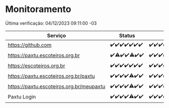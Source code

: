 # Monitoramento

Última verificação: 04/12/2023 09:11:00 -03

|Serviço|Status|Últimas 24h|
|---|---|---|
|https://github.com|<span title="2023-11-27: OK=24">✔️</span><span title="2023-11-28: OK=24">✔️</span><span title="2023-11-29: OK=24">✔️</span><span title="2023-11-30: OK=24">✔️</span><span title="2023-12-01: OK=24">✔️</span><span title="2023-12-02: OK=24">✔️</span><span title="2023-12-03: OK=13">✔️</span>|<span title="03/12/2023 10:06:00 -03 : 200">✔️</span><span title="03/12/2023 11:03:00 -03 : 200">✔️</span><span title="03/12/2023 12:04:00 -03 : 200">✔️</span><span title="03/12/2023 13:06:00 -03 : 200">✔️</span><span title="03/12/2023 14:03:00 -03 : 200">✔️</span><span title="03/12/2023 15:07:00 -03 : 200">✔️</span><span title="03/12/2023 16:03:00 -03 : 200">✔️</span><span title="03/12/2023 17:06:00 -03 : 200">✔️</span><span title="03/12/2023 18:03:00 -03 : 200">✔️</span><span title="03/12/2023 19:03:00 -03 : 200">✔️</span><span title="03/12/2023 20:05:00 -03 : 200">✔️</span><span title="03/12/2023 21:31:00 -03 : 200">✔️</span><span title="03/12/2023 22:48:00 -03 : 200">✔️</span><span title="03/12/2023 23:21:00 -03 : 200">✔️</span><span title="04/12/2023 00:07:00 -03 : 200">✔️</span><span title="04/12/2023 01:07:00 -03 : 200">✔️</span><span title="04/12/2023 02:06:00 -03 : 200">✔️</span><span title="04/12/2023 03:09:00 -03 : 200">✔️</span><span title="04/12/2023 04:06:00 -03 : 200">✔️</span><span title="04/12/2023 05:09:00 -03 : 200">✔️</span><span title="04/12/2023 06:07:00 -03 : 200">✔️</span><span title="04/12/2023 07:07:00 -03 : 200">✔️</span><span title="04/12/2023 08:04:00 -03 : 200">✔️</span><span title="04/12/2023 09:11:00 -03 : 200">✔️</span>|
|https://paxtu.escoteiros.org.br|<span title="2023-11-27: OK=24">✔️</span><span title="2023-11-28: OK=23, Falhas=1">⚠️</span><span title="2023-11-29: OK=24">✔️</span><span title="2023-11-30: OK=24">✔️</span><span title="2023-12-01: OK=23, Falhas=1">⚠️</span><span title="2023-12-02: OK=24">✔️</span><span title="2023-12-03: OK=13">✔️</span>|<span title="03/12/2023 10:06:00 -03 : 200">✔️</span><span title="03/12/2023 11:03:00 -03 : 200">✔️</span><span title="03/12/2023 12:04:00 -03 : 200">✔️</span><span title="03/12/2023 13:06:00 -03 : 200">✔️</span><span title="03/12/2023 14:03:00 -03 : 200">✔️</span><span title="03/12/2023 15:07:00 -03 : 200">✔️</span><span title="03/12/2023 16:03:00 -03 : 200">✔️</span><span title="03/12/2023 17:06:00 -03 : 200">✔️</span><span title="03/12/2023 18:03:00 -03 : 200">✔️</span><span title="03/12/2023 19:03:00 -03 : 200">✔️</span><span title="03/12/2023 20:05:00 -03 : 200">✔️</span><span title="03/12/2023 21:31:00 -03 : 200">✔️</span><span title="03/12/2023 22:48:00 -03 : 200">✔️</span><span title="03/12/2023 23:21:00 -03 : 200">✔️</span><span title="04/12/2023 00:07:00 -03 : 200">✔️</span><span title="04/12/2023 01:07:00 -03 : 200">✔️</span><span title="04/12/2023 02:06:00 -03 : 200">✔️</span><span title="04/12/2023 03:09:00 -03 : 200">✔️</span><span title="04/12/2023 04:06:00 -03 : 200">✔️</span><span title="04/12/2023 05:09:00 -03 : 200">✔️</span><span title="04/12/2023 06:07:00 -03 : 200">✔️</span><span title="04/12/2023 07:07:00 -03 : 200">✔️</span><span title="04/12/2023 08:04:00 -03 : 200">✔️</span><span title="04/12/2023 09:11:00 -03 : 200">✔️</span>|
|https://escoteiros.org.br|<span title="2023-11-27: OK=24">✔️</span><span title="2023-11-28: OK=24">✔️</span><span title="2023-11-29: OK=24">✔️</span><span title="2023-11-30: OK=24">✔️</span><span title="2023-12-01: OK=24">✔️</span><span title="2023-12-02: OK=24">✔️</span><span title="2023-12-03: OK=13">✔️</span>|<span title="03/12/2023 10:06:00 -03 : 200">✔️</span><span title="03/12/2023 11:03:00 -03 : 200">✔️</span><span title="03/12/2023 12:04:00 -03 : 200">✔️</span><span title="03/12/2023 13:06:00 -03 : 200">✔️</span><span title="03/12/2023 14:03:00 -03 : 200">✔️</span><span title="03/12/2023 15:07:00 -03 : 200">✔️</span><span title="03/12/2023 16:03:00 -03 : 200">✔️</span><span title="03/12/2023 17:06:00 -03 : 200">✔️</span><span title="03/12/2023 18:03:00 -03 : 200">✔️</span><span title="03/12/2023 19:03:00 -03 : 200">✔️</span><span title="03/12/2023 20:05:00 -03 : 200">✔️</span><span title="03/12/2023 21:31:00 -03 : 200">✔️</span><span title="03/12/2023 22:48:00 -03 : 200">✔️</span><span title="03/12/2023 23:21:00 -03 : 200">✔️</span><span title="04/12/2023 00:07:00 -03 : 200">✔️</span><span title="04/12/2023 01:07:00 -03 : 200">✔️</span><span title="04/12/2023 02:06:00 -03 : 200">✔️</span><span title="04/12/2023 03:09:00 -03 : 200">✔️</span><span title="04/12/2023 04:06:00 -03 : 200">✔️</span><span title="04/12/2023 05:09:00 -03 : 200">✔️</span><span title="04/12/2023 06:07:00 -03 : 200">✔️</span><span title="04/12/2023 07:07:00 -03 : 200">✔️</span><span title="04/12/2023 08:04:00 -03 : 200">✔️</span><span title="04/12/2023 09:11:00 -03 : 200">✔️</span>|
|https://paxtu.escoteiros.org.br/paxtu|<span title="2023-11-27: OK=24">✔️</span><span title="2023-11-28: OK=24">✔️</span><span title="2023-11-29: OK=24">✔️</span><span title="2023-11-30: OK=24">✔️</span><span title="2023-12-01: OK=23, Falhas=1">⚠️</span><span title="2023-12-02: OK=24">✔️</span><span title="2023-12-03: OK=13">✔️</span>|<span title="03/12/2023 10:06:00 -03 : 200">✔️</span><span title="03/12/2023 11:03:00 -03 : 200">✔️</span><span title="03/12/2023 12:04:00 -03 : 200">✔️</span><span title="03/12/2023 13:06:00 -03 : 200">✔️</span><span title="03/12/2023 14:03:00 -03 : 200">✔️</span><span title="03/12/2023 15:07:00 -03 : 200">✔️</span><span title="03/12/2023 16:03:00 -03 : 200">✔️</span><span title="03/12/2023 17:06:00 -03 : 200">✔️</span><span title="03/12/2023 18:03:00 -03 : 200">✔️</span><span title="03/12/2023 19:03:00 -03 : 200">✔️</span><span title="03/12/2023 20:05:00 -03 : 200">✔️</span><span title="03/12/2023 21:31:00 -03 : 200">✔️</span><span title="03/12/2023 22:48:00 -03 : 200">✔️</span><span title="03/12/2023 23:21:00 -03 : 200">✔️</span><span title="04/12/2023 00:07:00 -03 : 200">✔️</span><span title="04/12/2023 01:07:00 -03 : 200">✔️</span><span title="04/12/2023 02:06:00 -03 : 200">✔️</span><span title="04/12/2023 03:09:00 -03 : 200">✔️</span><span title="04/12/2023 04:06:00 -03 : 200">✔️</span><span title="04/12/2023 05:09:00 -03 : 200">✔️</span><span title="04/12/2023 06:07:00 -03 : 200">✔️</span><span title="04/12/2023 07:07:00 -03 : 200">✔️</span><span title="04/12/2023 08:04:00 -03 : 200">✔️</span><span title="04/12/2023 09:11:00 -03 : 200">✔️</span>|
|https://paxtu.escoteiros.org.br/meupaxtu|<span title="2023-11-27: OK=24">✔️</span><span title="2023-11-28: OK=24">✔️</span><span title="2023-11-29: OK=24">✔️</span><span title="2023-11-30: OK=24">✔️</span><span title="2023-12-01: OK=23, Falhas=1">⚠️</span><span title="2023-12-02: OK=24">✔️</span><span title="2023-12-03: OK=13">✔️</span>|<span title="03/12/2023 10:06:00 -03 : 200">✔️</span><span title="03/12/2023 11:03:00 -03 : 200">✔️</span><span title="03/12/2023 12:04:00 -03 : 200">✔️</span><span title="03/12/2023 13:06:00 -03 : 200">✔️</span><span title="03/12/2023 14:03:00 -03 : 200">✔️</span><span title="03/12/2023 15:07:00 -03 : 200">✔️</span><span title="03/12/2023 16:03:00 -03 : 200">✔️</span><span title="03/12/2023 17:06:00 -03 : 200">✔️</span><span title="03/12/2023 18:03:00 -03 : 200">✔️</span><span title="03/12/2023 19:03:00 -03 : 200">✔️</span><span title="03/12/2023 20:05:00 -03 : 200">✔️</span><span title="03/12/2023 21:31:00 -03 : 200">✔️</span><span title="03/12/2023 22:48:00 -03 : 200">✔️</span><span title="03/12/2023 23:21:00 -03 : 200">✔️</span><span title="04/12/2023 00:07:00 -03 : 200">✔️</span><span title="04/12/2023 01:07:00 -03 : 200">✔️</span><span title="04/12/2023 02:06:00 -03 : 200">✔️</span><span title="04/12/2023 03:09:00 -03 : 200">✔️</span><span title="04/12/2023 04:06:00 -03 : 200">✔️</span><span title="04/12/2023 05:09:00 -03 : 200">✔️</span><span title="04/12/2023 06:07:00 -03 : 200">✔️</span><span title="04/12/2023 07:07:00 -03 : 200">✔️</span><span title="04/12/2023 08:04:00 -03 : 200">✔️</span><span title="04/12/2023 09:11:00 -03 : 200">✔️</span>|
|Paxtu Login|<span title="2023-11-27: OK=24">✔️</span><span title="2023-11-28: OK=24">✔️</span><span title="2023-11-29: OK=24">✔️</span><span title="2023-11-30: OK=24">✔️</span><span title="2023-12-01: OK=23, Falhas=1">⚠️</span><span title="2023-12-02: OK=24">✔️</span><span title="2023-12-03: OK=13">✔️</span>|<span title="03/12/2023 10:06:00 -03 : 200">✔️</span><span title="03/12/2023 11:03:00 -03 : 200">✔️</span><span title="03/12/2023 12:04:00 -03 : 200">✔️</span><span title="03/12/2023 13:07:00 -03 : 200">✔️</span><span title="03/12/2023 14:03:00 -03 : 200">✔️</span><span title="03/12/2023 15:07:00 -03 : 200">✔️</span><span title="03/12/2023 16:03:00 -03 : 200">✔️</span><span title="03/12/2023 17:06:00 -03 : 200">✔️</span><span title="03/12/2023 18:03:00 -03 : 200">✔️</span><span title="03/12/2023 19:03:00 -03 : 200">✔️</span><span title="03/12/2023 20:05:00 -03 : 200">✔️</span><span title="03/12/2023 21:31:00 -03 : 200">✔️</span><span title="03/12/2023 22:48:00 -03 : 200">✔️</span><span title="03/12/2023 23:21:00 -03 : 200">✔️</span><span title="04/12/2023 00:07:00 -03 : 200">✔️</span><span title="04/12/2023 01:07:00 -03 : 200">✔️</span><span title="04/12/2023 02:06:00 -03 : 200">✔️</span><span title="04/12/2023 03:09:00 -03 : 200">✔️</span><span title="04/12/2023 04:06:00 -03 : 200">✔️</span><span title="04/12/2023 05:09:00 -03 : 200">✔️</span><span title="04/12/2023 06:07:00 -03 : 200">✔️</span><span title="04/12/2023 07:07:00 -03 : 200">✔️</span><span title="04/12/2023 08:05:00 -03 : 200">✔️</span><span title="04/12/2023 09:11:00 -03 : 200">✔️</span>|
